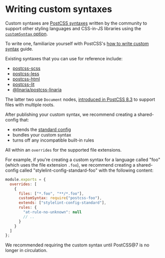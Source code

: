 # Writing custom syntaxes

Custom syntaxes are [PostCSS syntaxes](https://github.com/postcss/postcss#syntaxes) written by the community to support other styling languages and CSS-in-JS libraries using the [`customSyntax` option](../user-guide/usage/options.md#customsyntax).

To write one, familiarize yourself with PostCSS's [how to write custom syntax](https://github.com/postcss/postcss/blob/main/docs/syntax.md) guide.

Existing syntaxes that you can use for reference include:

- [postcss-scss](https://www.npmjs.com/package/postcss-scss)
- [postcss-less](https://www.npmjs.com/package/postcss-less)
- [postcss-html](https://www.npmjs.com/package/postcss-html)
- [postcss-lit](https://www.npmjs.com/package/postcss-lit)
- [@linaria/postcss-linaria](https://www.npmjs.com/package/@linaria/postcss-linaria)

The latter two use `Document` nodes, [introduced in PostCSS 8.3](https://github.com/postcss/postcss/releases/tag/8.3.0) to support files with multiple roots.

After publishing your custom syntax, we recommend creating a shared-config that:

- extends the [standard config](https://github.com/stylelint/stylelint-config-standard)
- bundles your custom syntax
- turns off any incompatible built-in rules

All within an `overrides` for the supported file extensions.

For example, if you're creating a custom syntax for a language called "foo" (which uses the file extension `.foo`), we recommend creating a shared-config called "stylelint-config-standard-foo" with the following content:

```js
module.exports = {
  overrides: [
    {
      files: ["*.foo", "**/*.foo"],
      customSyntax: require("postcss-foo"),
      extends: ["stylelint-config-standard"],
      rules: {
        "at-rule-no-unknown": null
        // ..
      }
    }
  ]
};
```

We recommended requiring the custom syntax until PostCSS@7 is no longer in circulation.
